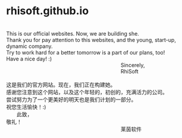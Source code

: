 # rhisoft.github.io<br>
<br>
This is our official websites. Now, we are building she.<br>
Thank you for pay attention to this websites, and the young, start-up, dynamic company.<br>
Try to work hard for a better tomorrow is a part of our plans, too!<br>
Have a nice day! :)<br>
&emsp;&emsp;&emsp;&emsp;&emsp;&emsp;&emsp;&emsp;&emsp;&emsp;&emsp;&emsp;&emsp;&emsp;&emsp;&emsp;&emsp;&emsp;&emsp;&emsp;&emsp;&emsp;Sincerely,<br>
&emsp;&emsp;&emsp;&emsp;&emsp;&emsp;&emsp;&emsp;&emsp;&emsp;&emsp;&emsp;&emsp;&emsp;&emsp;&emsp;&emsp;&emsp;&emsp;&emsp;&emsp;&emsp;RhiSoft<br>
<br>
这是我们的官方网站。现在，我们正在构建她。<br>
感谢您注意到这个网站，以及这个年轻的，初创的，充满活力的公司。<br>
尝试努力为了一个更美好的明天也是我们计划的一部分。<br>
祝您生活愉快！:)<br>
&emsp;&emsp;此致，<br>
敬礼！<br>
&emsp;&emsp;&emsp;&emsp;&emsp;&emsp;&emsp;&emsp;&emsp;&emsp;&emsp;&emsp;&emsp;&emsp;&emsp;&emsp;&emsp;&emsp;&emsp;&emsp;&emsp;&emsp;莱茵软件<br>
